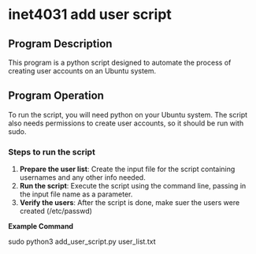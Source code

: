 # inet4031 add user script

## Program Description

This program is a python script designed to automate the process of creating user accounts on an Ubuntu system.

## Program Operation

To run the script, you will need python on your Ubuntu system. The script also needs permissions to create user accounts, so it should be run with sudo.

### Steps to run the script

1. **Prepare the user list**: Create the input file for the script containing usernames and any other info needed.
2. **Run the script**: Execute the script using the command line, passing in the input file name as a parameter.
3. **Verify the users**: After the script is done, make suer the users were created (/etc/passwd)

**Example Command**

sudo python3 add_user_script.py user_list.txt
